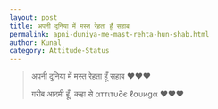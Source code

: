 ```yaml
---
layout: post
title: अपनी दुनिया में मस्त रेहता हूँ सहाब
permalink: apni-duniya-me-mast-rehta-hun-shab.html
author: Kunal
category: Attitude-Status
---
```

> अपनी दुनिया में मस्त रेहता हूँ सहाब ❤️❤️❤️
> 
> गरीब आदमी हूँ, कहा से αттιтυ∂є ℓαυиgα ❤️❤️❤️
